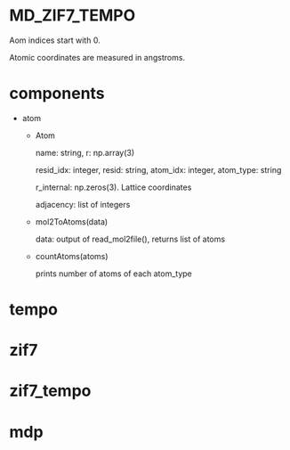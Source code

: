 # MD_ZIF7_TEMPO

Aom indices start with 0.

Atomic coordinates are measured in angstroms.

# components

- atom
  - Atom

    name: string, r: np.array(3)
    
    resid_idx: integer, resid: string, atom_idx: integer, atom_type: string

    r_internal: np.zeros(3). Lattice coordinates

    adjacency: list of integers
    
  - mol2ToAtoms(data)
 
    data: output of read_mol2file(), returns list of atoms

  - countAtoms(atoms)
 
    prints number of atoms of each atom_type

# tempo

# zif7

# zif7_tempo

# mdp
